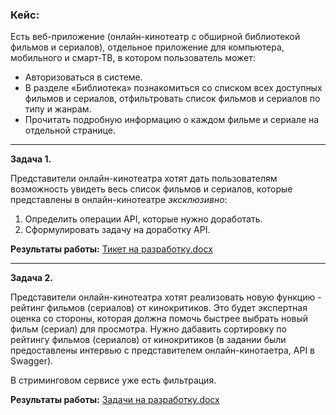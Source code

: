 ### **Кейс:**

Есть веб-приложение (онлайн-кинотеатр с обширной библиотекой фильмов и сериалов), отдельное приложение для компьютера, мобильного и смарт-ТВ, в котором пользователь может:

- Авторизоваться в системе.
- В разделе «Библиотека» познакомиться со списком всех доступных фильмов и сериалов, отфильтровать список фильмов и сериалов по типу и жанрам.
- Прочитать подробную информацию о каждом фильме и сериале на отдельной странице.
___

**Задача 1.**

Представители онлайн-кинотеатра хотят дать пользователям возможность увидеть весь список фильмов и сериалов, которые представлены в онлайн-кинотеатре *эксклюзивно*:

1. Определить операции API, которые нужно доработать.
2. Сформулировать задачу на доработку API. 

**Результаты работы:** [Тикет на разработку.docx](https://github.com/TatianaMarutko/Portfolio/blob/main/YandexPracticum/%D0%A2%D0%B8%D0%BA%D0%B5%D1%82%D1%8B%20%D0%BD%D0%B0%20%D1%80%D0%B0%D0%B7%D1%80%D0%B0%D0%B1%D0%BE%D1%82%D0%BA%D1%83/%D0%A2%D0%B8%D0%BA%D0%B5%D1%82%20%D0%BD%D0%B0%20%D1%80%D0%B0%D0%B7%D1%80%D0%B0%D0%B1%D0%BE%D1%82%D0%BA%D1%83.docx)
___ 

**Задача 2.**

Представители онлайн-кинотеатра хотят реализовать новую функцию - рейтинг фильмов (сериалов) от кинокритиков. Это будет экспертная оценка со стороны, которая должна помочь быстрее выбрать новый фильм (сериал) для просмотра. Нужно дабавить сортировку по рейтингу фильмов (сериалов) от кинокритиков (в задании были предоставлены интервью с представителем онлайн-кинотаетра, API в Swagger).

В стриминговом сервисе уже есть фильтрация.

**Результаты работы:** [Задачи на разработку.docx](https://github.com/TatianaMarutko/Portfolio/blob/main/YandexPracticum/%D0%A2%D0%B8%D0%BA%D0%B5%D1%82%D1%8B%20%D0%BD%D0%B0%20%D1%80%D0%B0%D0%B7%D1%80%D0%B0%D0%B1%D0%BE%D1%82%D0%BA%D1%83/%D0%97%D0%B0%D0%B4%D0%B0%D1%87%D0%B8%20%D0%BD%D0%B0%20%D1%80%D0%B0%D0%B7%D1%80%D0%B0%D0%B1%D0%BE%D1%82%D0%BA%D1%83.docx)
